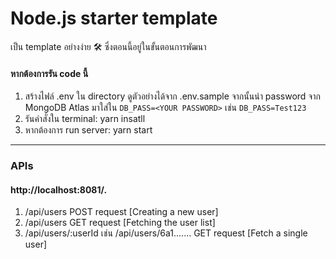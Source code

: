 # Node.js starter template

เป็น template อย่างง่าย 🛠 ซึ่งตอนนี้อยู่ในขั้นตอนการพัฒนา

#### หากต้องการรัน code นี้
1. สร้างไฟล์ .env ใน directory ดูตัวอย่างได้จาก .env.sample จากนั้นนำ password จาก MongoDB Atlas มาใส่ใน `DB_PASS=<YOUR PASSWORD>` เช่น `DB_PASS=Test123`
2. รันคำสั่งใน terminal: yarn insatll
3. หากต้องการ run server: yarn start

----

### APIs
#### http://localhost:8081/.
1. /api/users POST request [Creating a new user]
2. /api/users GET request [Fetching the user list]
3. /api/users/:userId เช่น /api/users/6a1....... GET request [Fetch a single user]


